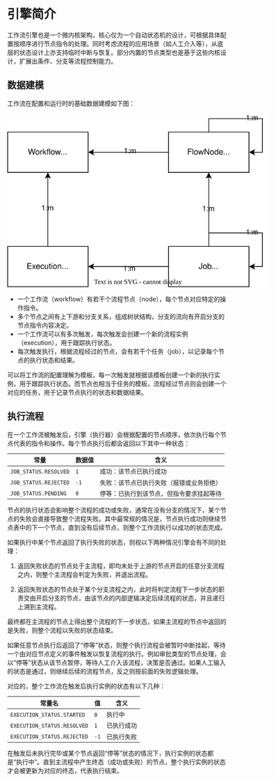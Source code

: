 # 引擎简介

工作流引擎也是一个微内核架构，核心仅为一个自动状态机的设计，可根据具体配置按顺序进行节点指令的处理。同时考虑流程的应用场景（如人工介入等），从底层的状态设计上亦支持临时中断与恢复。部分内置的节点类型也是基于这些内核设计，扩展出条件、分支等流程控制能力。

## 数据建模

工作流在配置和运行时的基础数据建模如下图：

<img src="./workflow-modeling.svg" style="max-width: 600px;" />

* 一个工作流（workflow）有若干个流程节点（node），每个节点对应特定的操作指令。
* 多个节点之间有上下游和分支关系，组成树状结构，分支的流向有开启分支的节点指令内容决定。
* 一个工作流可以有多次触发，每次触发会创建一个新的流程实例（execution），用于跟踪执行状态。
* 每次触发执行，根据流程经过的节点，会有若干个任务（job），以记录每个节点的执行状态和结果。

可以将工作流的配置理解为模板，每一次触发就根据该模板创建一个新的执行实例，用于跟踪执行状态。而节点也相当于任务的模板，流程经过节点则会创建一个对应的任务，用于记录节点执行的状态和数据结果。

## 执行流程

在一个工作流被触发后，引擎（执行器）会根据配置的节点顺序，依次执行每个节点代表的指令和操作。每个节点执行后都会返回以下其中一种状态：

| 常量 | 数据值 | 含义 |
| --- | --- | --- |
| `JOB_STATUS.RESOLVED` | `1` | 成功：该节点已执行成功 |
| `JOB_STATUS.REJECTED` | `-1` | 失败：该节点已执行失败（报错或业务拒绝） |
| `JOB_STATUS.PENDING` | `0` | 停等：已执行到该节点，但指令要求挂起等待 |

节点的执行状态会影响整个流程的成功或失败，通常在没有分支的情况下，某个节点的失败会直接导致整个流程失败。其中最常规的情况是，节点执行成功则继续节点表中的下一个节点，直到没有后续节点，则整个工作流执行以成功的状态完成。

如果执行中某个节点返回了执行失败的状态，则视以下两种情况引擎会有不同的处理：

1.  返回失败状态的节点处于主流程，即均未处于上游的节点开启的任意分支流程之内，则整个主流程会判定为失败，并退出流程。

2.  返回失败状态的节点处于某个分支流程之内，此时将判定流程下一步状态的职责交由开启分支的节点，由该节点的内部逻辑决定后续流程的状态，并且递归上溯到主流程。

最终都在主流程的节点上得出整个流程的下一步状态，如果主流程的节点中返回的是失败，则整个流程以失败的状态结束。

如果任意节点执行后返回了“停等”状态，则整个执行流程会被暂时中断挂起，等待一个由对应节点定义的事件触发以恢复流程的执行。例如审批类型的节点处理，会以“停等”状态从该节点暂停，等待人工介入该流程，决策是否通过。如果人工输入的状态是通过，则继续后续的流程节点，反之则按前面的失败逻辑处理。

对应的，整个工作流在触发后执行实例的状态有以下几种：

| 常量名 | 值 | 含义 |
| --- | --- | --- |
| `EXECUTION_STATUS.STARTED` | `0` | 执行中 |
| `EXECUTION_STATUS.RESOLVED` | `1` | 已执行成功 |
| `EXECUTION_STATUS.REJECTED` | `-1` | 已执行失败 |

在触发后未执行完毕或某个节点返回“停等”状态的情况下，执行实例的状态都是“执行中”。直到主流程中产生终态（成功或失败）的节点，整个执行实例的状态才会被更新为对应的终态，代表执行结束。
